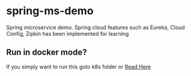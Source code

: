 # spring-ms-demo
Spring microservice demo. Spring cloud features such as Eureka, Cloud Config, Zipkin has been implemented for learning

## Run in docker mode?

If you simply want to run this goto k8s folder or [Read Here](https://github.com/ssalihu/spring-ms-demo/blob/main/k8s/README.md)
